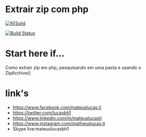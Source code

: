 # Extrair zip com php


[![N|Solid](https://www.s2start.com/wp-content/uploads/2018/07/S2START-2-300x87.png)](https://www.s2start.com)

[![Build Status](https://travis-ci.org/joemccann/dillinger.svg?branch=master)](https://github.com/mateustip/extrair-zip-php)

# Start here if...

Como extrair zip em php, pesquisando em uma pasta e usando o ZipArchive()

# link's
- https://www.facebook.com/mateuslucas.ti
- https://twitter.com/lucaxbh1
- https://www.linkedin.com/in/mateuslucasti
- https://www.instagram.com/matheuslucas.ti
- Skype live:mateuslucasbh1
